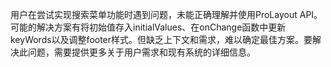 用户在尝试实现搜索菜单功能时遇到问题，未能正确理解并使用ProLayout API。可能的解决方案有将初始值存入initialValues、在onChange函数中更新keyWords以及调整footer样式。但缺乏上下文和需求，难以确定最佳方案。要解决此问题，需要提供更多关于用户需求和现有系统的详细信息。
